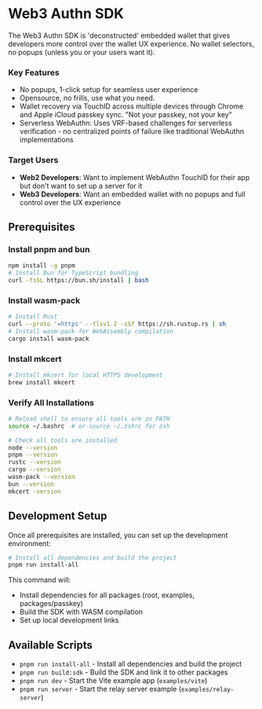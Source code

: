 # Web3 Authn SDK

The Web3 Authn SDK is 'deconstructed' embedded wallet that gives developers more control over the wallet UX experience. No wallet selectors, no popups (unless you or your users want it).


### Key Features

- No popups, 1-click setup for seamless user experience
- Opensource, no frills, use what you need.
- Wallet recovery via TouchID across multiple devices through Chrome and Apple iCloud passkey sync. "Not your passkey, not your key"
- Serverless WebAuthn: Uses VRF-based challenges for serverless verification - no centralized points of failure like traditional WebAuthn implementations

### Target Users

- **Web2 Developers**: Want to implement WebAuthn TouchID for their app but don't want to set up a server for it
- **Web3 Developers**: Want an embedded wallet with no popups and full control over the UX experience

## Prerequisites

### Install pnpm and bun
```bash
npm install -g pnpm
# Install Bun for TypeScript bundling
curl -fsSL https://bun.sh/install | bash
```

### Install wasm-pack
```bash
# Install Rust
curl --proto '=https' --tlsv1.2 -sSf https://sh.rustup.rs | sh
# Install wasm-pack for WebAssembly compilation
cargo install wasm-pack
```

### Install mkcert
```bash
# Install mkcert for local HTTPS development
brew install mkcert
```

### Verify All Installations
```bash
# Reload shell to ensure all tools are in PATH
source ~/.bashrc  # or source ~/.zshrc for zsh

# Check all tools are installed
node --version
pnpm --version
rustc --version
cargo --version
wasm-pack --version
bun --version
mkcert -version
```

## Development Setup

Once all prerequisites are installed, you can set up the development environment:

```bash
# Install all dependencies and build the project
pnpm run install-all
```

This command will:
- Install dependencies for all packages (root, examples, packages/passkey)
- Build the SDK with WASM compilation
- Set up local development links

## Available Scripts

- `pnpm run install-all` - Install all dependencies and build the project
- `pnpm run build:sdk` - Build the SDK and link it to other packages
- `pnpm run dev` - Start the Vite example app (`examples/vite`)
- `pnpm run server` - Start the relay server example (`examples/relay-server`)
